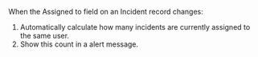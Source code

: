 When the Assigned to field on an Incident record changes:
1. Automatically calculate how many incidents are currently assigned to the same user.
2. Show this count in a alert message.

